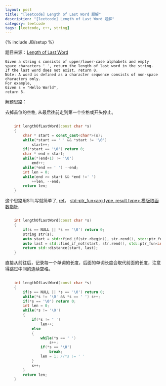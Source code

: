 ```yaml
---
layout: post
title: "[leetcode] Length of Last Word 题解"
description: "[leetcode] Length of Last Word 题解"
category: leetcode 
tags: [leetcode, c++, string]
---
```

{% include JB/setup %}


题目来源：[Length of Last Word](https://oj.leetcode.com/problems/length-of-last-word/)

>
	Given a string s consists of upper/lower-case alphabets and empty space characters ' ', return the length of last word in the string.
	If the last word does not exist, return 0.
	Note: A word is defined as a character sequence consists of non-space characters only.
	For example, 
	Given s = "Hello World",
	return 5.

解题思路：

去掉首位的空格, 从最后往前走到第一个空格或开头停止。

```cpp
	
	int lengthOfLastWord(const char *s) 
    {
        char * start = const_cast<char*>(s);
        while(*start == ' ' && *start != '\0')
            start++;
        if(*start == '\0') return 0;
        char * end = start;
        while(*(end+1) != '\0')
            end++;
        while(*end == ' ') --end;
        int len = 0;
        while(end >= start && *end !=' ')
            ++len, --end;
        return len;
    }
```

这个思路用STL写就简单了, [ref](https://github.com/soulmachine/leetcode)。 [std::ptr_fun<arg type, result type> 模版取函数指针](http://www.cplusplus.com/reference/functional/ptr_fun/).

```cpp

	int lengthOfLastWord(const char *s)
	{
	    if(s == NULL || *s == '\0') return 0;
	    string str(s);
	    auto start = std::find_if(str.rbegin(), str.rend(), std::ptr_fun<int, int>(std::isalpha));
	    auto last = std::find_if_not(start, str.rend(), std::ptr_fun<int, int>(std::isalpha));
	    return std::distance(start, last);
	}
```


直接从前往后，记录每一个单词的长度，后面的单词长度会取代前面的长度，注意得跳过中间的连续空格。

```cpp
	
	int lengthOfLastWord(const char *s)
    {
        if(s == NULL || *s == '\0') return 0;
        while(*s != '\0' && *s == ' ') s++;
        if(*s == '\0') return 0;
        int len = 0;
        while(*s != '\0')
        {
            if(*s != ' ')
                len++;
            else
            {
                while(*s == ' ')
                    s++;
                if(*s == '\0')
                    break;
                len = 1; //*s != ' '
            }
            s++;
        }
        return len;
    }
```
